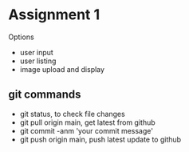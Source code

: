 # Assignment 1
Options
* user input
* user listing
* image upload and display

## git commands
- git status, to check file changes
- git pull origin main, get latest from github
- git commit -anm 'your commit message'
- git push origin main, push latest update to github
